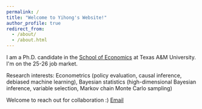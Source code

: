 ```yaml
---
permalink: /
title: "Welcome to Yihong's Website!"
author_profile: true
redirect_from: 
  - /about/
  - /about.html
---
```




<div style="display:none">
<div style="float: right; margin-left: 30px; margin-bottom: 10px;">
  <img src="/images/hp_yihong.png" alt="Yihong Xu" width="250px" style="border-radius: 10px;">
</div>
</div>


I am a Ph.D. candidate in the [School of Economics](https://artsci.tamu.edu/economics/index.html) at Texas A&M University. I'm on the 25-26 job market. 

Research interests: Econometrics (policy evaluation, causal inference, debiased machine learning), Bayesian statistics (high-dimensional Bayesian inference, variable selection, Markov chain Monte Carlo sampling)

Welcome to reach out for collaboration :) [Email](mailto:kaiserxu_96@tamu.edu)
